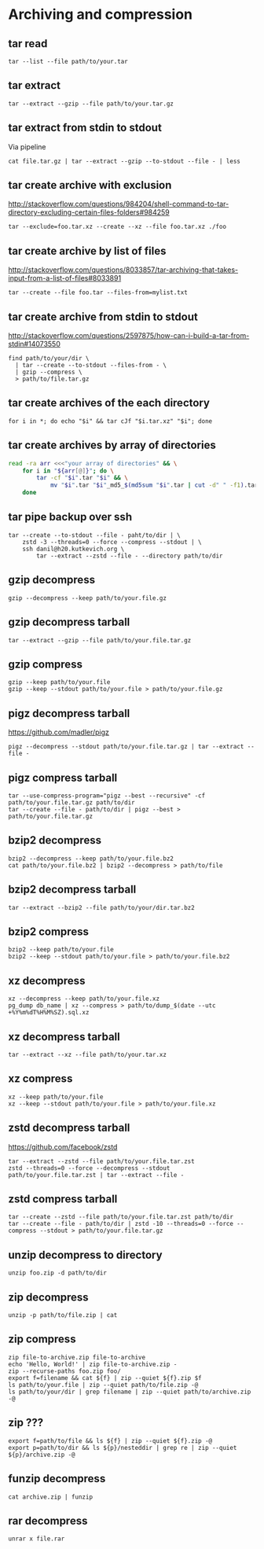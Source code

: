 # Archiving and compression

## tar read

    tar --list --file path/to/your.tar

## tar extract

    tar --extract --gzip --file path/to/your.tar.gz

## tar extract from stdin to stdout

Via pipeline

    cat file.tar.gz | tar --extract --gzip --to-stdout --file - | less

## tar create archive with exclusion

<http://stackoverflow.com/questions/984204/shell-command-to-tar-directory-excluding-certain-files-folders#984259>

    tar --exclude=foo.tar.xz --create --xz --file foo.tar.xz ./foo

## tar create archive by list of files

<http://stackoverflow.com/questions/8033857/tar-archiving-that-takes-input-from-a-list-of-files#8033891>

    tar --create --file foo.tar --files-from=mylist.txt

## tar create archive from stdin to stdout

<http://stackoverflow.com/questions/2597875/how-can-i-build-a-tar-from-stdin#14073550>

    find path/to/your/dir \
      | tar --create --to-stdout --files-from - \
      | gzip --compress \
      > path/to/file.tar.gz

## tar create archives of the each directory

    for i in *; do echo "$i" && tar cJf "$i.tar.xz" "$i"; done

## tar create archives by array of directories

```sh
read -ra arr <<<"your array of directories" && \
    for i in "${arr[@]}"; do \
        tar -cf "$i".tar "$i" && \
            mv "$i".tar "$i"_md5_$(md5sum "$i".tar | cut -d" " -f1).tar ; \
    done
```

## tar pipe backup over ssh

    tar --create --to-stdout --file - paht/to/dir | \
        zstd -3 --threads=0 --force --compress --stdout | \
        ssh danil@h20.kutkevich.org \
            tar --extract --zstd --file - --directory path/to/dir

## gzip decompress

    gzip --decompress --keep path/to/your.file.gz

## gzip decompress tarball

    tar --extract --gzip --file path/to/your.file.tar.gz

## gzip compress

    gzip --keep path/to/your.file
    gzip --keep --stdout path/to/your.file > path/to/your.file.gz

## pigz decompress tarball

<https://github.com/madler/pigz>

    pigz --decompress --stdout path/to/your.file.tar.gz | tar --extract --file -

## pigz compress tarball

    tar --use-compress-program="pigz --best --recursive" -cf path/to/your.file.tar.gz path/to/dir
    tar --create --file - path/to/dir | pigz --best > path/to/your.file.tar.gz

## bzip2 decompress

    bzip2 --decompress --keep path/to/your.file.bz2
    cat path/to/your.file.bz2 | bzip2 --decompress > path/to/file

## bzip2 decompress tarball

    tar --extract --bzip2 --file path/to/your/dir.tar.bz2

## bzip2 compress

    bzip2 --keep path/to/your.file
    bzip2 --keep --stdout path/to/your.file > path/to/your.file.bz2

## xz decompress

    xz --decompress --keep path/to/your.file.xz
    pg_dump db_name | xz --compress > path/to/dump_$(date --utc +%Y%m%dT%H%M%SZ).sql.xz

## xz decompress tarball

    tar --extract --xz --file path/to/your.tar.xz

## xz compress

    xz --keep path/to/your.file
    xz --keep --stdout path/to/your.file > path/to/your.file.xz

## zstd decompress tarball

<https://github.com/facebook/zstd>

    tar --extract --zstd --file path/to/your.file.tar.zst
    zstd --threads=0 --force --decompress --stdout path/to/your.file.tar.zst | tar --extract --file -

## zstd compress tarball

    tar --create --zstd --file path/to/your.file.tar.zst path/to/dir
    tar --create --file - path/to/dir | zstd -10 --threads=0 --force --compress --stdout > path/to/your.file.tar.gz

## unzip decompress to directory

    unzip foo.zip -d path/to/dir

## zip decompress

    unzip -p path/to/file.zip | cat

## zip compress

    zip file-to-archive.zip file-to-archive
    echo 'Hello, World!' | zip file-to-archive.zip -
    zip --recurse-paths foo.zip foo/
    export f=filename && cat ${f} | zip --quiet ${f}.zip $f
    ls path/to/your.file | zip --quiet path/to/file.zip -@
    ls path/to/your/dir | grep filename | zip --quiet path/to/archive.zip -@

## zip ???

    export f=path/to/file && ls ${f} | zip --quiet ${f}.zip -@
    export p=path/to/dir && ls ${p}/nesteddir | grep re | zip --quiet ${p}/archive.zip -@

## funzip decompress

    cat archive.zip | funzip

## rar decompress

    unrar x file.rar
